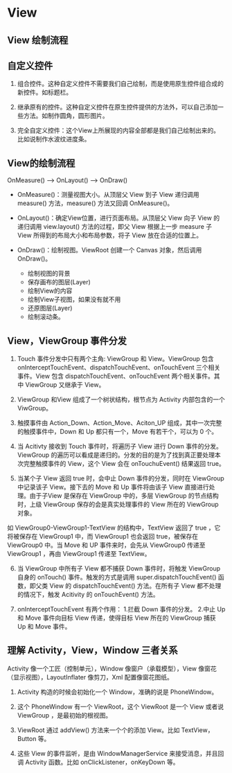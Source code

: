 # View

## View 绘制流程

## 自定义控件

1. 组合控件。这种自定义控件不需要我们自己绘制，而是使用原生控件组合成的新控件。如标题栏。

2. 继承原有的控件。这种自定义控件在原生控件提供的方法外，可以自己添加一些方法。如制作圆角，圆形图片。

3. 完全自定义控件：这个View上所展现的内容全部都是我们自己绘制出来的。比如说制作水波纹进度条。

## View的绘制流程

OnMeasure() ——> OnLayout() ——> OnDraw()

- OnMeasure()：测量视图大小。从顶层父 View 到子 View 递归调用 measure() 方法，measure() 方法又回调 OnMeasure()。

- OnLayout()：确定View位置，进行页面布局。从顶层父 View 向子 View 的递归调用 view.layout() 方法的过程，即父 View 根据上一步 measure 子 View 所得到的布局大小和布局参数，将子 View 放在合适的位置上。

- OnDraw()：绘制视图。ViewRoot 创建一个 Canvas 对象，然后调用 OnDraw()。

    - 绘制视图的背景
    - 保存画布的图层(Layer)
    - 绘制View的内容
    - 绘制View子视图，如果没有就不用
    - 还原图层(Layer)
    - 绘制滚动条。

## View，ViewGroup 事件分发

1. Touch 事件分发中只有两个主角: ViewGroup 和 View。ViewGroup 包含 onInterceptTouchEvent、dispatchTouchEvent、onTouchEvent 三个相关事件。View 包含 dispatchTouchEvent、onTouchEvent 两个相关事件。其中 ViewGroup 又继承于 View。

2. ViewGroup 和View 组成了一个树状结构，根节点为 Activity 内部包含的一个 ViwGroup。

3. 触摸事件由 Action_Down、Action_Move、Aciton_UP 组成，其中一次完整的触摸事件中，Down 和 Up 都只有一个，Move 有若干个，可以为 0 个。

4. 当 Acitivty 接收到 Touch 事件时，将遍历子 View 进行 Down 事件的分发。ViewGroup 的遍历可以看成是递归的。分发的目的是为了找到真正要处理本次完整触摸事件的 View，这个 View 会在 onTouchuEvent() 结果返回 true。

5. 当某个子 View 返回 true 时，会中止 Down 事件的分发，同时在 ViewGroup 中记录该子 View。接下去的 Move 和 Up 事件将由该子 View 直接进行处理。由于子View 是保存在 ViewGroup 中的，多层 ViewGroup 的节点结构时，上级 ViewGroup 保存的会是真实处理事件的 View 所在的 ViewGroup 对象。

如 ViewGroup0-ViewGroup1-TextView 的结构中，TextView 返回了 true ，它将被保存在 ViewGroup1 中，而 ViewGroup1 也会返回 true，被保存在 ViewGroup0 中。当 Move 和 UP 事件来时，会先从 ViewGroup0 传递至 ViewGroup1 ，再由 ViewGroup1 传递至 TextView。

6. 当 ViewGroup 中所有子 View 都不捕获 Down 事件时，将触发 ViewGroup 自身的 onTouch() 事件。触发的方式是调用 super.dispatchTouchEvent() 函数，即父类 View 的 dispatchTouchEvent() 方法。在所有子 View 都不处理的情况下，触发 Acitivity 的 onTouchEvent() 方法。

7. onInterceptTouchEvent 有两个作用：
    1.拦截 Down 事件的分发。
    2.中止 Up 和 Move 事件向目标 View 传递，使得目标 View 所在的 ViewGroup 捕获 Up 和 Move 事件。

## 理解 Activity，View，Window 三者关系

Activity 像一个工匠（控制单元），Window 像窗户（承载模型），View 像窗花（显示视图），LayoutInflater 像剪刀，Xml 配置像窗花图纸。

1. Activity 构造的时候会初始化一个 Window，准确的说是 PhoneWindow。

2. 这个 PhoneWindow 有一个 ViewRoot，这个 ViewRoot 是一个 View 或者说 ViewGroup ，是最初始的根视图。

3. ViewRoot 通过 addView() 方法来一个个的添加 View。比如 TextView，Button 等。

4. 这些 View 的事件监听，是由 WindowManagerService 来接受消息，并且回调 Activity 函数。比如 onClickListener，onKeyDown 等。